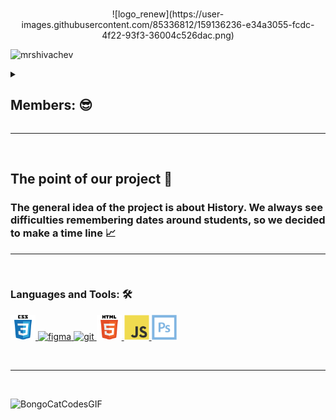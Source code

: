 <br>
<p align="center">           
![logo_renew](https://user-images.githubusercontent.com/85336812/159136236-e34a3055-fcdc-4f22-93f3-36004c526dac.png)
           <br>
</p>
<p align="left"> <img src="https://komarev.com/ghpvc/?username=mrshivachev&label=Profile%20views&color=0e75b6&style=flat" alt="mrshivachev" /> </p>
</h1>
<details>
           <summary><h2>Members: 😎</summary>
           <summary> Maria Ukrainska❤️ - Backend - https://github.com/MDUkrainska20</summary>
           <summary> Gergana Bineva✨🪑 - Designer - https://github.com/GIBineva </summary>
           <summary> Stella Ivanova🐱- Frontend - https://github.com/SIIvanova20 </summary>
           <summary> Miroslav Shivachev🍁 - Scrum - https://github.com/MRShivachev </summary>
</details>

<hr><br>
           <h2>The point of our project 📑</h2>
           <h3> The general idea of the project is about History. We always see difficulties remembering dates around students, so we decided to make a time line 📈</h3>
           <hr><br>
<p align="left">
</p>

<h3 align="left">Languages and Tools: 🛠️</h3>
<p align="left"> <a href="https://www.w3schools.com/cpp/" target="_blank" rel="noreferrer">  </a> <a href="https://www.w3schools.com/css/" target="_blank" rel="noreferrer"> <img src="https://raw.githubusercontent.com/devicons/devicon/master/icons/css3/css3-original-wordmark.svg" alt="css3" width="40" height="40"/> </a> <a href="https://www.figma.com/" target="_blank" rel="noreferrer"> <img src="https://www.vectorlogo.zone/logos/figma/figma-icon.svg" alt="figma" width="40" height="40"/> </a> <a href="https://git-scm.com/" target="_blank" rel="noreferrer"> <img src="https://www.vectorlogo.zone/logos/git-scm/git-scm-icon.svg" alt="git" width="40" height="40"/> </a> <a href="https://www.w3.org/html/" target="_blank" rel="noreferrer"> <img src="https://raw.githubusercontent.com/devicons/devicon/master/icons/html5/html5-original-wordmark.svg" alt="html5" width="40" height="40"/> </a> <a href="https://developer.mozilla.org/en-US/docs/Web/JavaScript" target="_blank" rel="noreferrer"> <img src="https://raw.githubusercontent.com/devicons/devicon/master/icons/javascript/javascript-original.svg" alt="javascript" width="40" height="40"/> </a> <a href="https://www.photoshop.com/en" target="_blank" rel="noreferrer"> <img src="https://raw.githubusercontent.com/devicons/devicon/master/icons/photoshop/photoshop-line.svg" alt="photoshop" width="40" height="40"/> </a></p>
<br><hr><br>

![BongoCatCodesGIF](https://user-images.githubusercontent.com/85336812/159136089-43692f3e-126b-473c-9c93-5a8c32dc6fac.gif)

